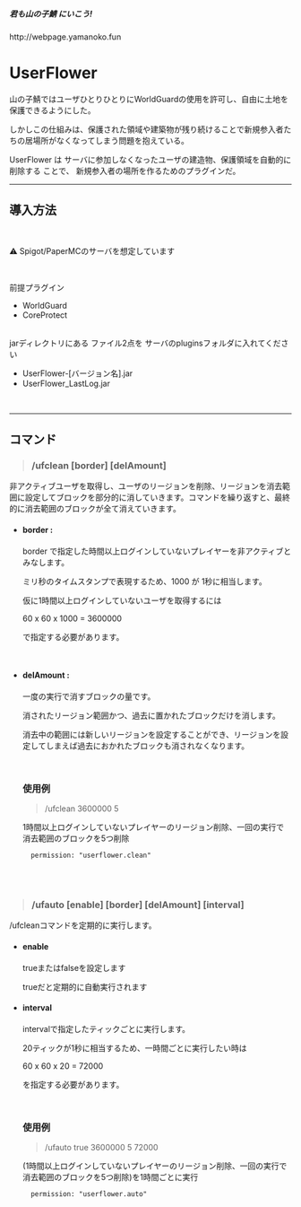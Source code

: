 

 <h5 >君も山の子鯖 </a>にいこう!</h5>
 http://webpage.yamanoko.fun
 <br>

<h1> UserFlower </h1>


山の子鯖ではユーザひとりひとりにWorldGuardの使用を許可し、自由に土地を保護できるようにした。

しかしこの仕組みは、保護された領域や建築物が残り続けることで新規参入者たちの居場所がなくなってしまう問題を抱えている。

UserFlower は サーバに参加しなくなったユーザの建造物、保護領域を自動的に削除する ことで、
新規参入者の場所を作るためのプラグインだ。


<hr>
<h2>導入方法</h2>
<br>

⚠︎ Spigot/PaperMCのサーバを想定しています

<br>

前提プラグイン 
* WorldGuard
* CoreProtect


<br>
jarディレクトリにある ファイル2点を サーバのpluginsフォルダに入れてください

* UserFlower-[バージョン名].jar
* UserFlower_LastLog.jar

<br>
<hr>

<h2>コマンド</h2>

><h3><b>/ufclean [border] [delAmount]</b></h3>

非アクティブユーザを取得し、ユーザのリージョンを削除、リージョンを消去範囲に設定してブロックを部分的に消していきます。コマンドを繰り返すと、最終的に消去範囲のブロックが全て消えていきます。

+ <h4>border : </h4>
    <p>border で指定した時間以上ログインしていないプレイヤーを非アクティブとみなします。</p>
    <p>ミリ秒のタイムスタンプで表現するため、1000 が 1秒に相当します。</p>
    <p>仮に1時間以上ログインしていないユーザを取得するには </p>
    <p>60 x 60 x 1000 = 3600000</p>
    <p>で指定する必要があります。</p>

<br>

+ <h4>delAmount :</h4>
    <p>一度の実行で消すブロックの量です。</p>
    <p>消されたリージョン範囲かつ、過去に置かれたブロックだけを消します。</p>
    <p>消去中の範囲には新しいリージョンを設定することができ、リージョンを設定してしまえば過去におかれたブロックも消されなくなります。</p>

    <br>

    <h3>使用例</h3>


    ><p>/ufclean 3600000 5</p>
    1時間以上ログインしていないプレイヤーのリージョン削除、一回の実行で消去範囲のブロックを5つ削除


        permission: "userflower.clean"

    <br><br>
><h3><b>/ufauto [enable] [border] [delAmount] [interval]</b></h3>

/ufcleanコマンドを定期的に実行します。
+ <h4>enable</h4>
    <p>trueまたはfalseを設定します</p>
    <p>trueだと定期的に自動実行されます</p>

+ <h4>interval</h4>
    <p>intervalで指定したティックごとに実行します。<p>
    <p>20ティックが1秒に相当するため、一時間ごとに実行したい時は</p>
    <p> 60 x 60 x 20 = 72000</p>
    <p>を指定する必要があります。</p>
    
    <br>
    
    <h3>使用例</h3>
    
    ><p>/ufauto true 3600000 5 72000</p>
    (1時間以上ログインしていないプレイヤーのリージョン削除、一回の実行で消去範囲のブロックを5つ削除)を1時間ごとに実行

        permission: "userflower.auto"








